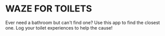 # WAZE FOR TOILETS
Ever need a bathroom but can't find one? Use this app to find the closest one. Log your toilet experiences to help the cause!

